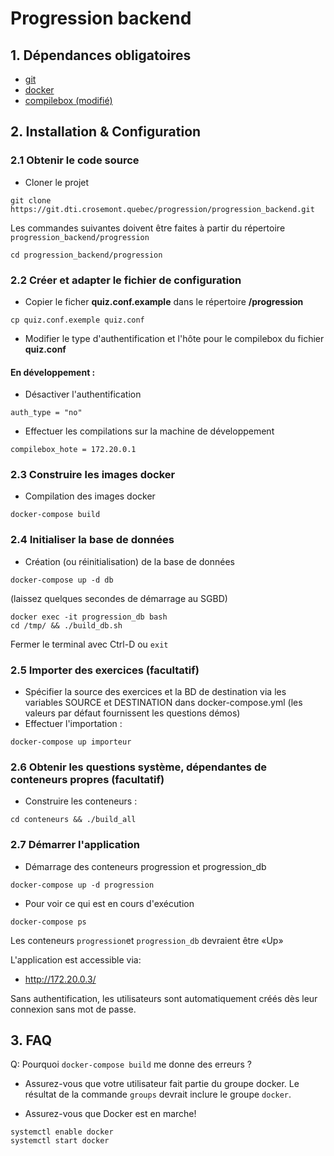 # Progression backend

## 1. Dépendances obligatoires
- [git](https://git-scm.com/downloads)
- [docker](https://www.docker.com/)
- [compilebox (modifié)](https://git.dti.crosemont.quebec/progression/compilebox)

## 2. Installation & Configuration 
### 2.1 Obtenir le code source
- Cloner le projet
```
git clone https://git.dti.crosemont.quebec/progression/progression_backend.git
```

Les commandes suivantes doivent être faites à partir du répertoire `progression_backend/progression`
```
cd progression_backend/progression
```

### 2.2 Créer et adapter le fichier de configuration
- Copier le ficher **quiz.conf.example** dans le répertoire **/progression**
```
cp quiz.conf.exemple quiz.conf
```
- Modifier le type d\'authentification et l\'hôte pour le compilebox du fichier **quiz.conf** 

#### En développement :
- Désactiver l'authentification
```
auth_type = "no"
```
- Effectuer les compilations sur la machine de développement
```
compilebox_hote = 172.20.0.1
```

### 2.3 Construire les images docker
- Compilation des images docker
```
docker-compose build
```

### 2.4 Initialiser la base de données
- Création (ou réinitialisation) de la base de données
```
docker-compose up -d db
```
(laissez quelques secondes de démarrage au SGBD)
```
docker exec -it progression_db bash
cd /tmp/ && ./build_db.sh
```
Fermer le terminal avec Ctrl-D ou `exit`

### 2.5 Importer des exercices (facultatif)

- Spécifier la source des exercices et la BD de destination via les variables SOURCE et DESTINATION dans docker-compose.yml (les valeurs par défaut fournissent les questions démos)
- Effectuer l'importation :
```
docker-compose up importeur
```

### 2.6 Obtenir les questions système, dépendantes de conteneurs propres (facultatif)
- Construire les conteneurs :
```
cd conteneurs && ./build_all
```

### 2.7 Démarrer l'application
- Démarrage des conteneurs progression et progression_db
```
docker-compose up -d progression
```
- Pour voir ce qui est en cours d\'exécution
```
docker-compose ps
```
Les conteneurs `progression`et `progression_db` devraient être «Up»

L\'application est accessible via:
- http://172.20.0.3/

Sans authentification, les utilisateurs sont automatiquement créés dès leur connexion sans mot de passe.

## 3. FAQ
Q: Pourquoi `docker-compose build` me donne des erreurs ?
- Assurez-vous que votre utilisateur fait partie du groupe docker. Le résultat de la commande `groups` devrait inclure le groupe `docker`.

- Assurez-vous que Docker est en marche!
```
systemctl enable docker
systemctl start docker
```


